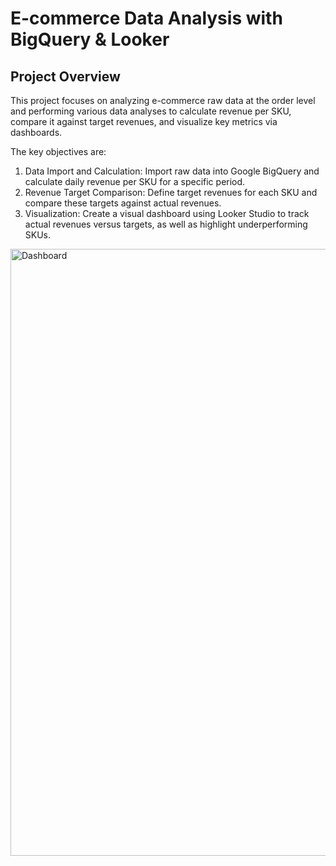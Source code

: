 # E-commerce Data Analysis with BigQuery & Looker

## Project Overview
This project focuses on analyzing e-commerce raw data at the order level and performing various data analyses to calculate revenue per SKU, compare it against target revenues, and visualize key metrics via dashboards.

The key objectives are:

1. Data Import and Calculation: Import raw data into Google BigQuery and calculate daily revenue per SKU for a specific period.
2. Revenue Target Comparison: Define target revenues for each SKU and compare these targets against actual revenues.
3. Visualization: Create a visual dashboard using Looker Studio to track actual revenues versus targets, as well as highlight underperforming SKUs.


   
<img width="971" alt="Dashboard" src="https://github.com/sohaibsalman13/PowerBI-dashboard-with-SQL/assets/86664458/35336569-0cf9-474b-b210-10a02f507d90">
